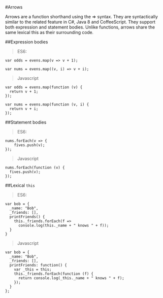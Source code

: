 #Arrows

Arrows are a function shorthand using the => syntax. They are syntactically similar to the related feature in C#, Java 8 and CoffeeScript. They support both expression and statement bodies. Unlike functions, arrows share the same lexical this as their surrounding code.

##Expression bodies

> ES6:

```
var odds = evens.map(v => v + 1);

var nums = evens.map((v, i) => v + i);
```

> Javascript

```
var odds = evens.map(function (v) {
  return v + 1;
});

var nums = evens.map(function (v, i) {
  return v + i;
});
```

##Statement bodies

> ES6:

```
nums.forEach(v => {
    fives.push(v);
});
```

> Javascript

```
nums.forEach(function (v) {
  fives.push(v);
});
```

##Lexical `this`
> ES6:

```
var bob = {
  _name: "Bob",
  _friends: [],
  printFriends() {
    this._friends.forEach(f =>
      console.log(this._name + " knows " + f));
  }
}
```

> Javascript

```
var bob = {
  _name: "Bob",
  _friends: [],
  printFriends: function() {
    var _this = this;
    this._friends.forEach(function (f) {
      return console.log(_this._name + " knows " + f);
    });
  }
};
```